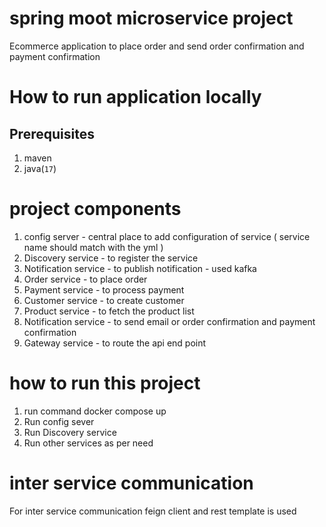 # spring moot microservice project
Ecommerce application to place order and send order confirmation and payment confirmation 
# How to run application locally
## Prerequisites
1. maven
2. java(`17`)

# project components
1) config server - central place to add configuration of service ( service name should match with the yml )
2) Discovery service - to register the service
3) Notification service - to publish notification - used kafka
4) Order service - to place order
5) Payment service - to process payment
6) Customer service - to create customer 
7) Product service - to fetch the product list
8) Notification service - to send email or order confirmation and payment confirmation
9) Gateway service - to route the api end point
# how to run this project
1) run command docker compose up
2) Run config sever
3) Run Discovery service
4) Run other services as per need

# inter service communication
For inter service communication feign client and rest template is used
